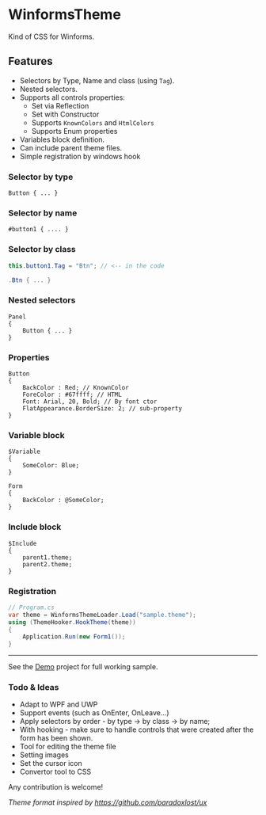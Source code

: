 # WinformsTheme
Kind of CSS for Winforms. 

## Features
- Selectors by Type, Name and class (using `Tag`).
- Nested selectors.
- Supports all controls properties:
    - Set via Reflection
    - Set with Constructor
    - Supports `KnownColors` and `HtmlColors`
    - Supports Enum properties
- Variables block definition.
- Can include parent theme files.
- Simple registration by windows hook

### Selector by type

    Button { ... }
    
### Selector by name

    #button1 { .... }
    
### Selector by class
```csharp
this.button1.Tag = "Btn"; // <-- in the code

.Btn { ... }
```    
### Nested selectors

    Panel
    {
        Button { ... }
    }

### Properties

    Button 
    {
        BackColor : Red; // KnownColor
        ForeColor : #67ffff; // HTML
        Font: Arial, 20, Bold; // By font ctor
        FlatAppearance.BorderSize: 2; // sub-property
    }
    
### Variable block

    $Variable
    {
        SomeColor: Blue;
    }

    Form 
    {
        BackColor : @SomeColor;
    }
    
### Include block

    $Include 
    {
        parent1.theme;
        parent2.theme;
    }
    
### Registration
```csharp
// Program.cs
var theme = WinformsThemeLoader.Load("sample.theme");
using (ThemeHooker.HookTheme(theme))
{
    Application.Run(new Form1());
}
```
----
See the [Demo](https://github.com/ofirw/WinformsTheme/tree/master/DemoApp) project for full working sample.

### Todo & Ideas

- Adapt to WPF and UWP
- Support events (such as OnEnter, OnLeave...)
- Apply selectors by order - by type -> by class -> by name;
- With hooking - make sure to handle controls that were created after the form has been shown.
- Tool for editing the theme file
- Setting images
- Set the cursor icon
- Convertor tool to CSS

Any contribution is welcome!

*Theme format inspired by https://github.com/paradoxlost/ux*
